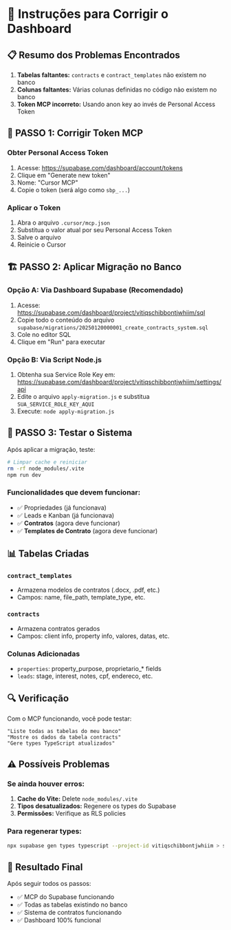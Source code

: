 # 🔧 Instruções para Corrigir o Dashboard

## 📋 **Resumo dos Problemas Encontrados**

1. **Tabelas faltantes:** `contracts` e `contract_templates` não existem no banco
2. **Colunas faltantes:** Várias colunas definidas no código não existem no banco
3. **Token MCP incorreto:** Usando anon key ao invés de Personal Access Token

## 🚀 **PASSO 1: Corrigir Token MCP**

### Obter Personal Access Token
1. Acesse: https://supabase.com/dashboard/account/tokens
2. Clique em "Generate new token"
3. Nome: "Cursor MCP"
4. Copie o token (será algo como `sbp_...`)

### Aplicar o Token
1. Abra o arquivo `.cursor/mcp.json`
2. Substitua o valor atual por seu Personal Access Token
3. Salve o arquivo
4. Reinicie o Cursor

## 🏗️ **PASSO 2: Aplicar Migração no Banco**

### Opção A: Via Dashboard Supabase (Recomendado)
1. Acesse: https://supabase.com/dashboard/project/vitiqschibbontjwhiim/sql
2. Copie todo o conteúdo do arquivo `supabase/migrations/20250120000001_create_contracts_system.sql`
3. Cole no editor SQL
4. Clique em "Run" para executar

### Opção B: Via Script Node.js
1. Obtenha sua Service Role Key em: https://supabase.com/dashboard/project/vitiqschibbontjwhiim/settings/api
2. Edite o arquivo `apply-migration.js` e substitua `SUA_SERVICE_ROLE_KEY_AQUI`
3. Execute: `node apply-migration.js`

## 🧪 **PASSO 3: Testar o Sistema**

Após aplicar a migração, teste:

```bash
# Limpar cache e reiniciar
rm -rf node_modules/.vite
npm run dev
```

### Funcionalidades que devem funcionar:
- ✅ Propriedades (já funcionava)
- ✅ Leads e Kanban (já funcionava)
- ✅ **Contratos** (agora deve funcionar)
- ✅ **Templates de Contrato** (agora deve funcionar)

## 📊 **Tabelas Criadas**

### `contract_templates`
- Armazena modelos de contratos (.docx, .pdf, etc.)
- Campos: name, file_path, template_type, etc.

### `contracts`
- Armazena contratos gerados
- Campos: client info, property info, valores, datas, etc.

### Colunas Adicionadas
- `properties`: property_purpose, proprietario_* fields
- `leads`: stage, interest, notes, cpf, endereco, etc.

## 🔍 **Verificação**

Com o MCP funcionando, você pode testar:
```
"Liste todas as tabelas do meu banco"
"Mostre os dados da tabela contracts"
"Gere types TypeScript atualizados"
```

## ⚠️ **Possíveis Problemas**

### Se ainda houver erros:
1. **Cache do Vite:** Delete `node_modules/.vite`
2. **Tipos desatualizados:** Regenere os types do Supabase
3. **Permissões:** Verifique as RLS policies

### Para regenerar types:
```bash
npx supabase gen types typescript --project-id vitiqschibbontjwhiim > src/integrations/supabase/types.ts
```

## 🎯 **Resultado Final**

Após seguir todos os passos:
- ✅ MCP do Supabase funcionando
- ✅ Todas as tabelas existindo no banco
- ✅ Sistema de contratos funcionando
- ✅ Dashboard 100% funcional 